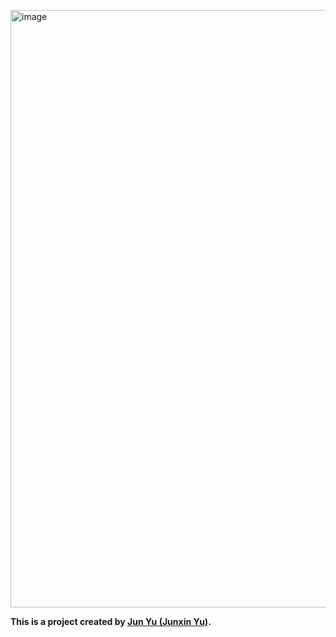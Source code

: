 <a href="https://thelumisafe.com/?utm_source=github"><img width="956" alt="image" src="https://github.com/user-attachments/assets/228002d7-d6c0-44ff-810f-aef2e3e2a554" /></a>

**This is a project created by [Jun Yu (Junxin Yu)](https://github.com/ocoke).**
